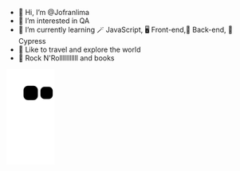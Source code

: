 - 👋 Hi, I’m @Jofranlima
- 👀 I’m interested in QA
- 🌱 I’m currently learning 🪄 JavaScript, 🖥️ Front-end,🔧 Back-end, 🧰 Cypress
- 🌅 Like to travel and explore the world
- 🎸 Rock N'Rolllllllllll and books

![Snake animation](https://github.com/Jofranlima/Jofranlima/blob/output/github-contribution-grid-snake.svg)
